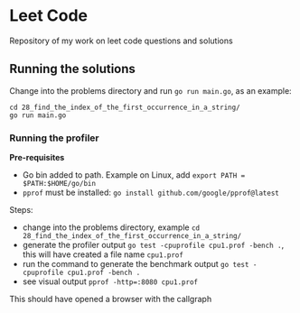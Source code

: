 # Leet Code

Repository of my work on leet code questions and solutions

## Running the solutions

Change into the problems directory and run `go run main.go`, as an example:

```
cd 28_find_the_index_of_the_first_occurrence_in_a_string/
go run main.go
```

### Running the profiler

**Pre-requisites**
- Go bin added to path. Example on Linux, add `export PATH = $PATH:$HOME/go/bin`
- `pprof` must be installed: `go install github.com/google/pprof@latest`

Steps:
- change into the problems directory, example `cd 28_find_the_index_of_the_first_occurrence_in_a_string/`
- generate the profiler output `go test -cpuprofile cpu1.prof -bench .`, this will have created a file name `cpu1.prof`
- run the command to generate the benchmark output `go test -cpuprofile cpu1.prof -bench .`
- see visual output `pprof -http=:8080 cpu1.prof`

This should have opened a browser with the callgraph